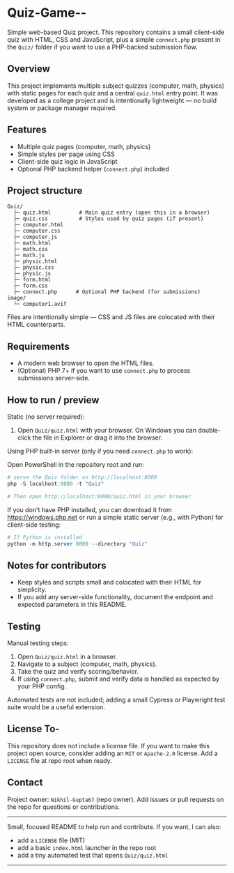 # Quiz-Game--

Simple web-based Quiz project. This repository contains a small client-side quiz with HTML, CSS and JavaScript, plus a simple `connect.php` present in the `Quiz/` folder if you want to use a PHP-backed submission flow.

## Overview

This project implements multiple subject quizzes (computer, math, physics) with static pages for each quiz and a central `quiz.html` entry point. It was developed as a college project and is intentionally lightweight — no build system or package manager required.

## Features

- Multiple quiz pages (computer, math, physics)
- Simple styles per page using CSS
- Client-side quiz logic in JavaScript
- Optional PHP backend helper (`connect.php`) included

## Project structure

```
Quiz/
  ├─ quiz.html         # Main quiz entry (open this in a browser)
  ├─ quiz.css          # Styles used by quiz pages (if present)
  ├─ computer.html
  ├─ computer.css
  ├─ computer.js
  ├─ math.html
  ├─ math.css
  ├─ math.js
  ├─ physic.html
  ├─ physic.css
  ├─ physic.js
  ├─ form.html
  ├─ form.css
  ├─ connect.php      # Optional PHP backend (for submissions)
image/
  └─ computer1.avif
```

Files are intentionally simple — CSS and JS files are colocated with their HTML counterparts.

## Requirements

- A modern web browser to open the HTML files.
- (Optional) PHP 7+ if you want to use `connect.php` to process submissions server-side.

## How to run / preview

Static (no server required):

1. Open `Quiz/quiz.html` with your browser. On Windows you can double-click the file in Explorer or drag it into the browser.

Using PHP built-in server (only if you need `connect.php` to work):

Open PowerShell in the repository root and run:

```powershell
# serve the Quiz folder on http://localhost:8000
php -S localhost:8000 -t "Quiz"

# Then open http://localhost:8000/quiz.html in your browser
```

If you don't have PHP installed, you can download it from https://windows.php.net or run a simple static server (e.g., with Python) for client-side testing:

```powershell
# If Python is installed
python -m http.server 8000 --directory "Quiz"
```

## Notes for contributors

- Keep styles and scripts small and colocated with their HTML for simplicity.
- If you add any server-side functionality, document the endpoint and expected parameters in this README.

## Testing

Manual testing steps:

1. Open `Quiz/quiz.html` in a browser.
2. Navigate to a subject (computer, math, physics).
3. Take the quiz and verify scoring/behavior.
4. If using `connect.php`, submit and verify data is handled as expected by your PHP config.

Automated tests are not included; adding a small Cypress or Playwright test suite would be a useful extension.

## License To-

This repository does not include a license file. If you want to make this project open source, consider adding an `MIT` or `Apache-2.0` license. Add a `LICENSE` file at repo root when ready.

## Contact

Project owner: `Nikhil-Gupta67` (repo owner). Add issues or pull requests on the repo for questions or contributions.

---
Small, focused README to help run and contribute. If you want, I can also:
- add a `LICENSE` file (MIT)
- add a basic `index.html` launcher in the repo root
- add a tiny automated test that opens `Quiz/quiz.html`
---

